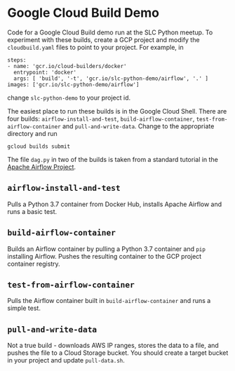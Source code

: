# Google Cloud Build Demo
Code for a Google Cloud Build demo run at the SLC Python meetup.
To experiment with these builds, create a GCP project and modify the `cloudbuild.yaml` files to point to your project.
For example, in
```
steps:
- name: 'gcr.io/cloud-builders/docker'
  entrypoint: 'docker'
  args: [ 'build', '-t', 'gcr.io/slc-python-demo/airflow', '.' ]
images: ['gcr.io/slc-python-demo/airflow']
```
change `slc-python-demo` to your project id.

The easiest place to run these builds is in the Google Cloud Shell. There are four builds:
`airflow-install-and-test`,  `build-airflow-container`,  `test-from-airflow-container` and `pull-and-write-data`.
Change to the appropriate directory and run
```
gcloud builds submit
```
The file `dag.py` in two of the builds is taken from a standard tutorial in the [Apache Airflow Project](https://github.com/apache/airflow/blob/master/airflow/example_dags/tutorial.py).
## `airflow-install-and-test`

Pulls a Python 3.7 container from Docker Hub, installs Apache Airflow and runs a basic test.

## `build-airflow-container`

Builds an Airflow container by pulling a Python 3.7 container and `pip` installing Airflow. Pushes the resulting container
to the GCP project container registry.

## `test-from-airflow-container`

Pulls the Airflow container built in `build-airflow-container` and runs a simple test.

## `pull-and-write-data`

Not a true build - downloads AWS IP ranges, stores the data to a file, and pushes the file to a Cloud Storage bucket.
You should create a target bucket in your project and update `pull-data.sh`.
